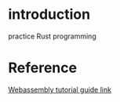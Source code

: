 # introduction
practice Rust programming

# Reference
[Webassembly tutorial guide link](https://developer.mozilla.org/en-US/docs/WebAssembly/Rust_to_Wasm)